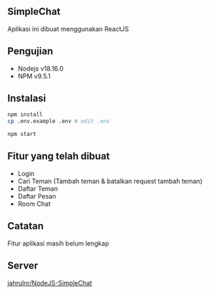 ## SimpleChat

Aplikasi ini dibuat menggunakan ReactJS

## Pengujian

- Nodejs v18.16.0
- NPM v9.5.1

## Instalasi

```sh
npm install
cp .env.example .env # edit .env

npm start
```

## Fitur yang telah dibuat

- Login
- Cari Teman (Tambah teman & batalkan request tambah teman)
- Daftar Teman
- Daftar Pesan
- Room Chat

## Catatan

Fitur aplikasi masih belum lengkap

## Server

[jahrulnr/NodeJS-SimpleChat](https://github.com/jahrulnr/NodeJS-SimpleChat)
